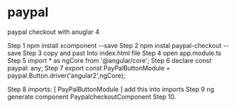 # paypal
paypal checkout with anuglar 4


Step 1 npm install xcomponent --save
Step 2 npm instal paypal-checkout --save
Step 3 copy and past <script src="https://www.paypalobjects.com/api/checkout.js"></script> Into index.html file
Step 4 open app.module.ts
Step 5 import * as ngCore from '@angular/core';
Step 6 declare const paypal: any;
Step 7 export const PayPalButtonModule = paypal.Button.driver('angular2',ngCore);

Step 8 imports: [ PayPalButtonModule ] add this into imports
Step 9 ng generate component  PaypalcheckoutComponent
Step 10. 